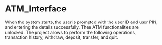 # ATM_Interface
 When the system starts, the user is prompted with the user ID and user PIN, and entering the details successfully. Then ATM functionalities are unlocked. The project allows to perform the following operations, transaction history, withdraw, deposit, transfer, and quit.
